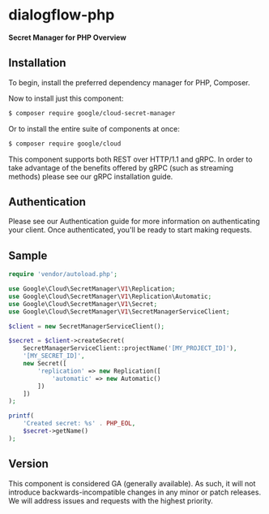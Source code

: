 # dialogflow-php

<b>Secret Manager for PHP Overview</b>
## Installation
To begin, install the preferred dependency manager for PHP, Composer.

Now to install just this component:
```bash
$ composer require google/cloud-secret-manager
```
Or to install the entire suite of components at once:
```bash
$ composer require google/cloud
```
This component supports both REST over HTTP/1.1 and gRPC. In order to take advantage of the benefits offered by gRPC (such as streaming methods) please see our gRPC installation guide.

## Authentication
Please see our Authentication guide for more information on authenticating your client. Once authenticated, you'll be ready to start making requests.

## Sample

```php
require 'vendor/autoload.php';

use Google\Cloud\SecretManager\V1\Replication;
use Google\Cloud\SecretManager\V1\Replication\Automatic;
use Google\Cloud\SecretManager\V1\Secret;
use Google\Cloud\SecretManager\V1\SecretManagerServiceClient;

$client = new SecretManagerServiceClient();

$secret = $client->createSecret(
    SecretManagerServiceClient::projectName('[MY_PROJECT_ID]'),
    '[MY_SECRET_ID]',
    new Secret([
        'replication' => new Replication([
            'automatic' => new Automatic()
        ])
    ])
);

printf(
    'Created secret: %s' . PHP_EOL,
    $secret->getName()
);
```
## Version
This component is considered GA (generally available). As such, it will not introduce backwards-incompatible changes in any minor or patch releases. We will address issues and requests with the highest priority.
